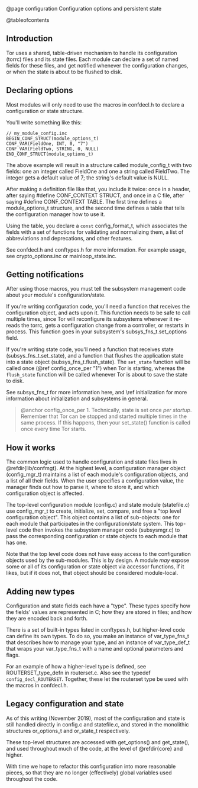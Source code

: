 
@page configuration Configuration options and persistent state

@tableofcontents

## Introduction

Tor uses a shared, table-driven mechanism to handle its
configuration (torrc) files and its state files.  Each module can
declare a set of named fields for these files, and get notified
whenever the configuration changes, or when the state is about to be
flushed to disk.

## Declaring options

Most modules will only need to use the macros in confdecl.h to
declare a configuration or state structure.

You'll write something like this:

    // my_module_config.inc
    BEGIN_CONF_STRUCT(module_options_t)
    CONF_VAR(FieldOne, INT, 0, "7")
    CONF_VAR(FieldTwo, STRING, 0, NULL)
    END_CONF_STRUCT(module_options_t)

The above example will result in a structure called module_config_t
with two fields: one an integer called FieldOne and one a string
called FieldTwo.  The integer gets a default value of 7; the
string's default value is NULL.

After making a definition file like that, you include it twice: once
in a header, after saying \#define CONF_CONTEXT STRUCT, and once in
a C file, after saying \#define CONF_CONTEXT TABLE.  The first time
defines a module_options_t structure, and the second time defines a
table that tells the configuration manager how to use it.

Using the table, you declare a `const` config_format_t, which
associates the fields with a set of functions for validating and
normalizing them, a list of abbreviations and deprecations, and
other features.

See confdecl.h and conftypes.h for more information. For example
usage, see crypto_options.inc or mainloop_state.inc.

## Getting notifications

After using those macros, you must tell the subsystem management
code about your module's configuration/state.

If you're writing configuration code, you'll need a function that receives
the configuration object, and acts upon it.  This function needs to be safe
to call multiple times, since Tor will reconfigure its subsystems whenever it
re-reads the torrc, gets a configuration change from a controller, or
restarts in process.  This function goes in your subsystem's
subsys_fns_t.set_options field.

If you're writing state code, you'll need a function that receives
state (subsys_fns_t.set_state), and a function that flushes the
application state into a state object (subsys_fns_t.flush_state).
The `set_state` function will be called once (@ref config_once_per
"1") when Tor is starting, whereas the `flush_state` function will
be called whenever Tor is about to save the state to disk.

See subsys_fns_t for more information here, and \ref initialization
for more information about initialization and subsystems in general.

> @anchor config_once_per 1. Technically, state is set once _per startup_.
> Remember that Tor can be stopped and started multiple times in
> the same process.  If this happens, then your set_state() function
> is called once every time Tor starts.

## How it works

The common logic used to handle configuration and state files lives
in @refdir{lib/confmgt}.  At the highest level, a configuration
manager object (config_mgr_t) maintains a list of each module's
configuration objects, and a list of all their fields.  When the
user specifies a configuration value, the manager finds out how to
parse it, where to store it, and which configuration object is
affected.

The top-level configuration module (config.c) and state module
(statefile.c) use config_mgr_t to create, initialize, set, compare,
and free a "top level configuration object".  This object contains a
list of sub-objects: one for each module that participates in the
configuration/state system.  This top-level code then invokes the
subsystem manager code (subsysmgr.c) to pass the corresponding
configuration or state objects to each module that has one.

Note that the top level code does not have easy access to the
configuration objects used by the sub-modules.  This is by design.  A
module _may_ expose some or all of its configuration or state object via
accessor functions, if it likes, but if it does not, that object should
be considered module-local.

## Adding new types

Configuration and state fields each have a "type".  These types
specify how the fields' values are represented in C; how they are
stored in files; and how they are encoded back and forth.

There is a set of built-in types listed in conftypes.h, but
higher-level code can define its own types.  To do so, you make an
instance of var_type_fns_t that describes how to manage your type,
and an instance of var_type_def_t that wraps your var_type_fns_t
with a name and optional parameters and flags.

For an example of how a higher-level type is defined, see
ROUTERSET_type_defn in routerset.c.  Also see the typedef
`config_decl_ROUTERSET`.  Together, these let the routerset type be
used with the macros in confdecl.h.

## Legacy configuration and state

As of this writing (November 2019), most of the configuration and state is
still handled directly in config.c and statefile.c, and stored in the
monolithic structures or_options_t and or_state_t respectively.

These top-level structures are accessed with get_options() and
get_state(), and used throughout much of the code, at the level of
@refdir{core} and higher.

With time we hope to refactor this configuration into more
reasonable pieces, so that they are no longer (effectively) global
variables used throughout the code.
